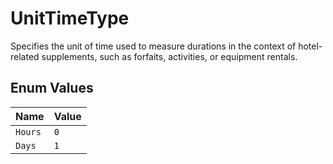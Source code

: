 # UnitTimeType

Specifies the unit of time used to measure durations in the context of hotel-related supplements, 
such as forfaits, activities, or equipment rentals.

## Enum Values

| Name | Value |
|------|-------|
| `Hours` | `0` |
| `Days` | `1` |
